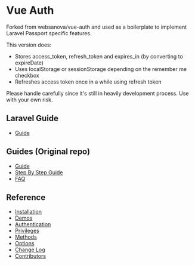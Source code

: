 # Vue Auth

Forked from websanova/vue-auth and used as a boilerplate to implement Laravel Passport specific features.

This version does:
* Stores access_token, refresh_token and expires_in (by converting to expireDate)
* Uses localStorage or sessionStorage depending on the remember me checkbox
* Refreshes access token once in a while using refresh token

Please handle carefully since it's still in heavily development process. Use with your own risk.

## Laravel Guide

* [Guide](https://github.com/onurkose/vue-auth/wiki/Guide-for-Laravel-Passport)

## Guides (Original repo)

* [Guide](https://github.com/websanova/vue-auth/blob/master/docs/Guide.md)
* [Step By Step Guide](https://github.com/websanova/vue-auth/blob/master/docs/StepByStepGuide.md)
* [FAQ](https://github.com/websanova/vue-auth/blob/master/docs/Faq.md)

## Reference

* [Installation](https://github.com/websanova/vue-auth/blob/master/docs/Installation.md)
* [Demos](https://github.com/websanova/vue-auth/blob/master/docs/Demos.md)
* [Authentication](https://github.com/websanova/vue-auth/blob/master/docs/Authentication.md)
* [Privileges](https://github.com/websanova/vue-auth/blob/master/docs/Privileges.md)
* [Methods](https://github.com/websanova/vue-auth/blob/master/docs/Methods.md)
* [Options](https://github.com/websanova/vue-auth/blob/master/docs/Options.md)
* [Change Log](https://github.com/websanova/vue-auth/blob/master/docs/ChangeLog.md)
* [Contributors](https://github.com/websanova/vue-auth/blob/master/docs/Contributors.md)











































